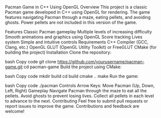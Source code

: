 Pacman Game in C++ Using OpenGL
Overview
This project is a classic Pacman game developed in C++ using OpenGL for rendering. The game features navigating Pacman through a maze, eating pellets, and avoiding ghosts. Power pellets are not included in this version of the game.

Features
Classic Pacman gameplay
Multiple levels of increasing difficulty
Smooth animations and graphics using OpenGL
Score tracking
Lives system
Simple and intuitive controls
Requirements
C++ Compiler (GCC, Clang, etc.)
OpenGL
GLUT (OpenGL Utility Toolkit) or FreeGLUT
CMake (for building the project)
Installation
Clone the repository:

bash
Copy code
git clone https://github.com/yourusername/pacman-game.git
cd pacman-game
Build the project using CMake:

bash
Copy code
mkdir build
cd build
cmake ..
make
Run the game:

bash
Copy code
./pacman
Controls
Arrow Keys: Move Pacman (Up, Down, Left, Right)
Gameplay
Navigate Pacman through the maze to eat all the pellets.
Avoid ghosts to prevent losing lives.
Collect all pellets in each level to advance to the next.
Contributing
Feel free to submit pull requests or report issues to improve the game. Contributions and feedback are welcome!
